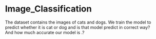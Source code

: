 # Image_Classification
The dataset contains the images of cats and dogs. We train the model to predict whether it is cat or dog and is that model predict in correct way? And how much accurate our model is .?
